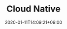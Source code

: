 ---
title: Cloud Native
date: 2020-01-11T14:09:21+09:00
draft: false
weight: 301
collapsible: false
# showTitle: true
---